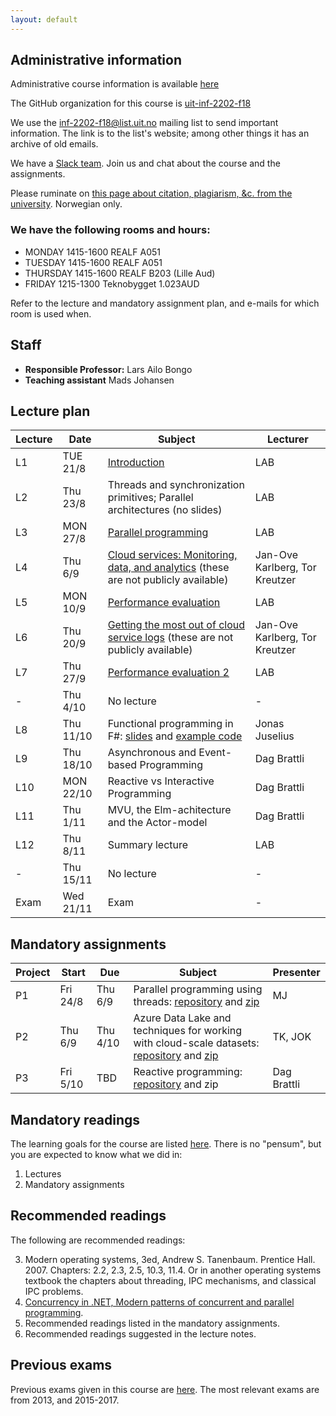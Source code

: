```yaml
---
layout: default
---
```


## Administrative information

Administrative course information is available [here](https://uit.no/utdanning/emner/emne/566314/inf-2202?ar=2018&semester=H)

The GitHub organization for this course is [uit-inf-2202-f18](https://github.com/uit-inf-2202-f18)

We use the [inf-2202-f18@list.uit.no](https://list.uit.no/sympa/info/inf-2202-f18) mailing list to send important information. The link is to the list's website; among other things it has an archive of old emails.

We have a [Slack team](https://uit-inf-2202-f18.slack.com/). Join us and chat about the course and the assignments.

Please ruminate on [this page about citation, plagiarism, &c. from the university](https://uit.no/om/enhet/artikkel?p_document_id=473719). Norwegian only.

### We have the following rooms and hours:

* MONDAY 1415-1600 REALF A051
* TUESDAY 1415-1600 REALF A051
* THURSDAY 1415-1600 REALF B203 (Lille Aud)
* FRIDAY 1215-1300 Teknobygget 1.023AUD

Refer to the lecture and mandatory assignment plan, and e-mails for which room is used when.

## Staff

* **Responsible Professor:** Lars Ailo Bongo
* **Teaching assistant** Mads Johansen

## Lecture plan

| Lecture | Date      | Subject                                                              | Lecturer  |
|---------|-----------|----------------------------------------------------------------------|-----------|
| L1      | TUE 21/8  | [Introduction](lectures/01-introduction.pptx)                        | LAB       |
| L2      | Thu 23/8  | Threads and synchronization primitives; Parallel architectures (no slides) | LAB |
| L3      | MON 27/8  | [Parallel programming](lectures/03-parallel-programs.pptx)           | LAB        |
| L4      | Thu 6/9   | [Cloud services: Monitoring, data, and analytics](https://github.com/uit-inf-2202-f18/private-lecture-notes) (these are not publicly available) | Jan-Ove Karlberg, Tor Kreutzer |
| L5      | MON 10/9  | [Performance evaluation](lectures/05-performance-evaluation.pptx)    | LAB       |
| L6      | Thu 20/9  | [Getting the most out of cloud service logs](https://github.com/uit-inf-2202-f18/private-lecture-notes) (these are not publicly available) | Jan-Ove Karlberg, Tor Kreutzer |
| L7      | Thu 27/9  | [Performance evaluation 2](lectures/07-performance-evaluation2.pptx) | LAB       |
| -       | Thu 4/10  | No lecture                                                           | -         |
| L8      | Thu 11/10 | Functional programming in F#: [slides](lecture-08-fsharp.pdf) and [example code](https://github.com/juselius/FSharpByExample) | Jonas Juselius |
| L9      | Thu 18/10 | Asynchronous and Event-based Programming      | Dag Brattli |
| L10     | MON 22/10 | Reactive vs Interactive Programming           | Dag Brattli |
| L11     | Thu 1/11  | MVU, the Elm-achitecture and the Actor-model  | Dag Brattli |
| L12     | Thu 8/11  | Summary lecture                               | LAB       |
| -       | Thu 15/11 | No lecture                                    | -         |
| Exam    | Wed 21/11 | Exam                                          | -         |


## Mandatory assignments

| Project |	Start      | Due      | Subject  | Presenter |
|---------|------------|----------|----------|---------|
| P1 	  | Fri 24/8   | Thu 6/9  | Parallel programming using threads: [repository](https://github.com/uit-inf-2202-f18/assignment-1) and [zip](assignments/1.zip) | MJ      |
| P2      | Thu 6/9    | Thu 4/10 | Azure Data Lake and techniques for working with cloud-scale datasets: [repository](https://github.com/uit-inf-2202-f18/assignment-2) and [zip](assignments/2.zip) | TK, JOK |
| P3      | Fri 5/10   | TBD      | Reactive programming: [repository](https://github.com/uit-inf-2202-f18/assignment-3) and zip  | Dag Brattli      |


## Mandatory readings

The learning goals for the course are listed [here](https://uit.no/utdanning/emner/emne/566314/inf-2202?ar=2018&semester=H). 
There is no "pensum", but you are expected to know what we did in:

1. Lectures
2. Mandatory assignments

## Recommended readings

The following are recommended readings: 

3. Modern operating systems, 3ed, Andrew S. Tanenbaum. Prentice Hall. 2007. Chapters: 2.2, 2.3, 2.5, 10.3, 11.4. Or in another operating systems textbook the chapters about threading, IPC mechanisms, and classical IPC problems.
4. [Concurrency in .NET, Modern patterns of concurrent and parallel programming](https://www.manning.com/books/concurrency-in-dot-net).
5. Recommended readings listed in the mandatory assignments.
6. Recommended readings suggested in the lecture notes.

## Previous exams

Previous exams given in this course are [here](https://uit.no/om/enhet/artikkel?p_document_id=319867&p_dimension_id=88131). The most relevant exams are from 2013, and 2015-2017.
